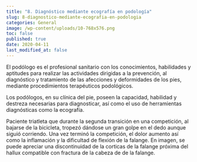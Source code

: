 ```yaml
---
title: "8. Diagnóstico mediante ecografía en podología"
slug: 8-diagnostico-mediante-ecografia-en-podologia
categories: General
image: /wp-content/uploads/10-768x576.png
toc: false
published: true
date: 2020-04-11
last_modified_at: false
---
```

El podólogo es el profesional sanitario con los conocimientos, habilidades y aptitudes para realizar las actividades dirigidas a la prevención, al diagnóstico y tratamiento de las afecciones y deformidades de los pies, mediante procedimientos terapéuticos podológicos.

Los podólogos, en su clínica del pie, poseen la capacidad, habilidad y destreza necesarias para diagnosticar, así como el uso de herramientas diagnósticas como la ecografía.

Paciente triatleta que durante la segunda transición en una competición, al bajarse de la bicicleta, tropezó dándose un gran golpe en el dedo aunque siguió corriendo. Una vez terminó la competición, el dolor aumento así como la inflamación y la dificultad de flexión de la falange. En imagen, se puede apreciar una discontinuidad de la corticas de la falange próxima del hallux compatible con fractura de la cabeza de de la falange.